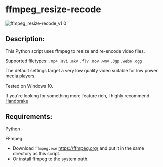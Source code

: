 # ffmpeg_resize-recode

![ffmpeg_resize-recode_v1 0](https://github.com/Nenotriple/ffmpeg_resize-recode/assets/70049990/7ebfcf99-ce26-4695-9ba8-290f5336a782)

Description:
-------------
This Python script uses ffmpeg to resize and re-encode video files.

Supported filetypes: `.mp4` `.avi` `.mkv` `.flv` `.mov` `.wmv` `.3gp` `.webm` `.ogg`

The default settings target a very low quality video suitable for low power media players.

Tested on Windows 10.


If you're looking for something more feature rich, I highly recommend [Handbrake](https://handbrake.fr/)


Requirements:
-------------
Python

FFmpeg:
 - Download `ffmpeg.exe` https://ffmpeg.org/ and put it in the same directory as this script.
 - Or install ffmpeg to the system path.

